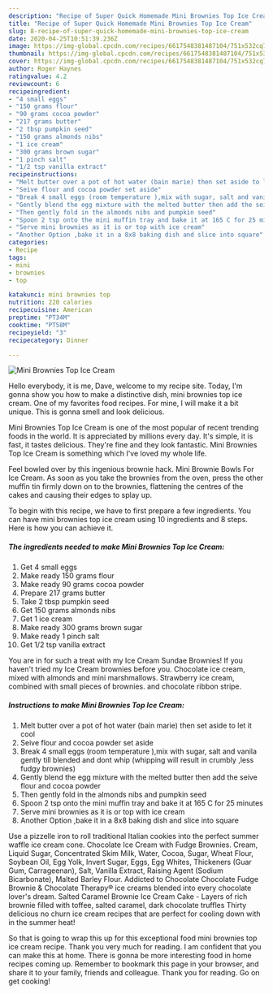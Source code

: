 ```yaml
---
description: "Recipe of Super Quick Homemade Mini Brownies Top Ice Cream"
title: "Recipe of Super Quick Homemade Mini Brownies Top Ice Cream"
slug: 8-recipe-of-super-quick-homemade-mini-brownies-top-ice-cream
date: 2020-04-25T10:51:39.236Z
image: https://img-global.cpcdn.com/recipes/6617548381487104/751x532cq70/mini-brownies-top-ice-cream-recipe-main-photo.jpg
thumbnail: https://img-global.cpcdn.com/recipes/6617548381487104/751x532cq70/mini-brownies-top-ice-cream-recipe-main-photo.jpg
cover: https://img-global.cpcdn.com/recipes/6617548381487104/751x532cq70/mini-brownies-top-ice-cream-recipe-main-photo.jpg
author: Roger Haynes
ratingvalue: 4.2
reviewcount: 6
recipeingredient:
- "4 small eggs"
- "150 grams flour"
- "90 grams cocoa powder"
- "217 grams butter"
- "2 tbsp pumpkin seed"
- "150 grams almonds nibs"
- "1 ice cream"
- "300 grams brown sugar"
- "1 pinch salt"
- "1/2 tsp vanilla extract"
recipeinstructions:
- "Melt butter over a pot of hot water (bain marie) then set aside to let it cool"
- "Seive flour and cocoa powder set aside"
- "Break 4 small eggs (room temperature ),mix with sugar, salt and vanila gently till blended and dont whip (whipping will result in crumbly ,less fudgy brownies)"
- "Gently blend the egg mixture with the melted butter then add the seive flour and cocoa powder"
- "Then gently fold in the almonds nibs and pumpkin seed"
- "Spoon 2 tsp onto the mini muffin tray and bake it at 165 C for 25 minutes"
- "Serve mini brownies as it is or top with ice cream"
- "Another Option ,bake it in a 8x8 baking dish and slice into square"
categories:
- Recipe
tags:
- mini
- brownies
- top

katakunci: mini brownies top 
nutrition: 220 calories
recipecuisine: American
preptime: "PT34M"
cooktime: "PT58M"
recipeyield: "3"
recipecategory: Dinner

---
```



![Mini Brownies Top Ice Cream](https://img-global.cpcdn.com/recipes/6617548381487104/751x532cq70/mini-brownies-top-ice-cream-recipe-main-photo.jpg)

Hello everybody, it is me, Dave, welcome to my recipe site. Today, I'm gonna show you how to make a distinctive dish, mini brownies top ice cream. One of my favorites food recipes. For mine, I will make it a bit unique. This is gonna smell and look delicious.

Mini Brownies Top Ice Cream is one of the most popular of recent trending foods in the world. It is appreciated by millions every day. It's simple, it is fast, it tastes delicious. They're fine and they look fantastic. Mini Brownies Top Ice Cream is something which I've loved my whole life.

Feel bowled over by this ingenious brownie hack. Mini Brownie Bowls For Ice Cream. As soon as you take the brownies from the oven, press the other muffin tin firmly down on to the brownies, flattening the centres of the cakes and causing their edges to splay up.


To begin with this recipe, we have to first prepare a few ingredients. You can have mini brownies top ice cream using 10 ingredients and 8 steps. Here is how you can achieve it.

<!--inarticleads1-->

##### The ingredients needed to make Mini Brownies Top Ice Cream:

1. Get 4 small eggs
1. Make ready 150 grams flour
1. Make ready 90 grams cocoa powder
1. Prepare 217 grams butter
1. Take 2 tbsp pumpkin seed
1. Get 150 grams almonds nibs
1. Get 1 ice cream
1. Make ready 300 grams brown sugar
1. Make ready 1 pinch salt
1. Get 1/2 tsp vanilla extract


You are in for such a treat with my Ice Cream Sundae Brownies! If you haven&#39;t tried my Ice Cream brownies before you. Chocolate ice cream, mixed with almonds and mini marshmallows. Strawberry ice cream, combined with small pieces of brownies. and chocolate ribbon stripe. 

<!--inarticleads2-->

##### Instructions to make Mini Brownies Top Ice Cream:

1. Melt butter over a pot of hot water (bain marie) then set aside to let it cool
1. Seive flour and cocoa powder set aside
1. Break 4 small eggs (room temperature ),mix with sugar, salt and vanila gently till blended and dont whip (whipping will result in crumbly ,less fudgy brownies)
1. Gently blend the egg mixture with the melted butter then add the seive flour and cocoa powder
1. Then gently fold in the almonds nibs and pumpkin seed
1. Spoon 2 tsp onto the mini muffin tray and bake it at 165 C for 25 minutes
1. Serve mini brownies as it is or top with ice cream
1. Another Option ,bake it in a 8x8 baking dish and slice into square


Use a pizzelle iron to roll traditional Italian cookies into the perfect summer waffle ice cream cone. Chocolate Ice Cream with Fudge Brownies. Cream, Liquid Sugar, Concentrated Skim Milk, Water, Cocoa, Sugar, Wheat Flour, Soybean Oil, Egg Yolk, Invert Sugar, Eggs, Egg Whites, Thickeners (Guar Gum, Carrageenan), Salt, Vanilla Extract, Raising Agent (Sodium Bicarbonate), Malted Barley Flour. Addicted to Chocolate Chocolate Fudge Brownie &amp; Chocolate Therapy® ice creams blended into every chocolate lover&#39;s dream. Salted Caramel Brownie Ice Cream Cake - Layers of rich brownie filled with toffee, salted caramel, dark chocolate truffles Thirty delicious no churn ice cream recipes that are perfect for cooling down with in the summer heat! 

So that is going to wrap this up for this exceptional food mini brownies top ice cream recipe. Thank you very much for reading. I am confident that you can make this at home. There is gonna be more interesting food in home recipes coming up. Remember to bookmark this page in your browser, and share it to your family, friends and colleague. Thank you for reading. Go on get cooking!
